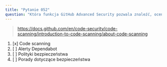 ```yaml
---
title: "Pytanie 052"
question: "Która funkcja GitHub Advanced Security pozwala znaleźć, ocenić i priorytetyzować poprawki dla nowych i istniejących problemów w Twoim kodzie?"
---
```



> https://docs.github.com/en/code-security/code-scanning/introduction-to-code-scanning/about-code-scanning
1. [x] Code scanning
1. [ ] Alerty Dependabot
1. [ ] Polityki bezpieczeństwa
1. [ ] Porady dotyczące bezpieczeństwa
